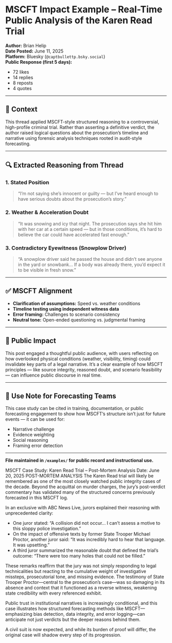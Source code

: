 # MSCFT Impact Example – Real-Time Public Analysis of the Karen Read Trial

**Author:** Brian Helip  
**Date Posted:** June 11, 2025  
**Platform:** Bluesky (`@captbullettp.bsky.social`)  
**Public Response (first 5 days):**  
- 72 likes  
- 14 replies  
- 8 reposts  
- 4 quotes  

---

## 📌 Context

This thread applied MSCFT-style structured reasoning to a controversial, high-profile criminal trial. Rather than asserting a definitive verdict, the author raised logical questions about the prosecution’s timeline and narrative using forensic analysis techniques rooted in audit-style forecasting.

---

## 🔍 Extracted Reasoning from Thread

### 1. **Stated Position**  
> “I’m not saying she’s innocent or guilty — but I’ve heard enough to have serious doubts about the prosecution’s story.”

### 2. **Weather & Acceleration Doubt**  
> “It was snowing and icy that night. The prosecution says she hit him with her car at a certain speed — but in those conditions, it’s hard to believe the car could have accelerated fast enough.”

### 3. **Contradictory Eyewitness (Snowplow Driver)**  
> “A snowplow driver said he passed the house and didn’t see anyone in the yard or snowbank… If a body was already there, you’d expect it to be visible in fresh snow.”

---

## ✅ MSCFT Alignment

- **Clarification of assumptions:** Speed vs. weather conditions  
- **Timeline testing using independent witness data**  
- **Error framing:** Challenges to scenario consistency  
- **Neutral tone:** Open-ended questioning vs. judgmental framing

---

## 💬 Public Impact

This post engaged a thoughtful public audience, with users reflecting on how overlooked physical conditions (weather, visibility, timing) could invalidate key parts of a legal narrative. It’s a clear example of how MSCFT principles — like source integrity, reasoned doubt, and scenario feasibility — can influence public discourse in real time.

---

## 🧠 Use Note for Forecasting Teams

This case study can be cited in training, documentation, or public forecasting engagement to show how MSCFT’s structure isn’t just for future events — it can be used for:

- Narrative challenge
- Evidence weighting
- Social reasoning
- Framing error detection

---

**File maintained in `/examples/` for public record and instructional use.**

MSCFT Case Study: Karen Read Trial – Post-Mortem Analysis
Date: June 20, 2025
POST-MORTEM ANALYSIS
The Karen Read trial will likely be remembered as one of the most closely watched public integrity cases of the decade. Beyond the acquittal on murder charges, the jury’s post-verdict commentary has validated many of the structured concerns previously forecasted in this MSCFT log.

In an exclusive with ABC News Live, jurors explained their reasoning with unprecedented clarity:

- One juror stated: “A collision did not occur... I can’t assess a motive to this sloppy police investigation.”
- On the impact of offensive texts by former State Trooper Michael Proctor, another juror said: “It was incredibly hard to hear that language. It was upsetting.”
- A third juror summarized the reasonable doubt that defined the trial’s outcome: “There were too many holes that could not be filled.”

These remarks reaffirm that the jury was not simply responding to legal technicalities but reacting to the cumulative weight of investigative missteps, prosecutorial tone, and missing evidence. The testimony of State Trooper Proctor—central to the prosecution’s case—was so damaging in its absence and context that it functioned as a reverse witness, weakening state credibility with every referenced exhibit.

Public trust in institutional narratives is increasingly conditional, and this case illustrates how structured forecasting methods like MSCFT—emphasizing bias detection, data integrity, and error logging—can anticipate not just verdicts but the deeper reasons behind them.

A civil suit is now expected, and while its burden of proof will differ, the original case will shadow every step of its progression.
